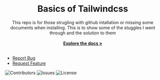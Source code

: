 <br/>
  <h1 align="center">Basics of Tailwindcss</h1>

  <p align="center">
    This repo is for those strugling with github intallation or missing some documents when installing. This is to show some of the stuggles I went through and the solution to them 
    <br/>
    <br/>
    <a href="https://github.com/prom8/"><strong>Explore the docs »</strong></a>
    <br/>
    <br/>

  </p>
</p>

 - [Report Bug](https://github.com/prom8/Tailwindcss/issues)
 - [Request Feature](https://github.com/prom8/Tailwindcss/issues)

![Contributors](https://img.shields.io/github/contributors/prom8/Tailwindcss?color=dark-green) ![Issues](https://img.shields.io/github/issues/prom8/Tailwindcss) ![License](https://img.shields.io/github/license/prom8/Tailwindcss) 

